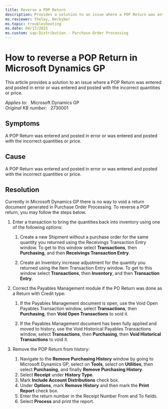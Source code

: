 ```yaml
---
title: Reverse a POP Return
description: Provides a solution to an issue where a POP Return was entered and posted in error or was entered and posted with the incorrect quantities or price.
ms.reviewer: theley, Beckyber
ms.topic: troubleshooting
ms.date: 04/17/2025
ms.custom: sap:Distribution - Purchase Order Processing
---
```

# How to reverse a POP Return in Microsoft Dynamics GP

This article provides a solution to an issue where a POP Return was entered and posted in error or was entered and posted with the incorrect quantities or price.

_Applies to:_ &nbsp; Microsoft Dynamics GP  
_Original KB number:_ &nbsp; 2730001

## Symptoms

A POP Return was entered and posted in error or was entered and posted with the incorrect quantities or price.

## Cause

A POP Return was entered and posted in error or was entered and posted with the incorrect quantities or price.

## Resolution

Currently in Microsoft Dynamics GP there is no way to void a return document generated in Purchase Order Processing. To reverse a POP return, you may follow the steps below.

1. Enter a transaction to bring the quantities back into inventory using one of the following options:

    1. Create a new Shipment without a purchase order for the same quantity you returned using the Receivings Transaction Entry window. To get to this window select **Transactions**, then **Purchasing**, and then **Receivings Transaction Entry**.

    1. Create an Inventory increase adjustment for the quantity you returned using the Item Transaction Entry window. To get to this window select **Transactions**, then **Inventory**, and then **Transaction Entry**.

2. Correct the Payables Management module if the PO Return was done as a Return with Credit type:

    1. If the Payables Management document is open, use the Void Open Payables Transaction window, select **Transactions**, then **Purchasing**, then **Void Open Transactions** to void it.

    1. If the Payables Management document has been fully applied and moved to history, use the Void Historical Payables Transactions window, select **Transactions**, then **Purchasing**, then **Void Historical Transactions** to void it.

3. Remove the POP Return from history:

    1. Navigate to the **Remove Purchasing History** window by going to Microsoft Dynamics GP, select on **Tools**, select on **Utilities**, then select **Purchasing**, and finally **Remove Purchasing History**.
    1. Select **Receipt** under **History Type**.
    1. Mark **Include Account Distributions** check box.
    1. Under **Options**, mark **Remove History** and then mark the **Print Report** check box.
    1. Enter the return number in the Receipt Number From and To fields.
    1. Select **Process** and print the report.
